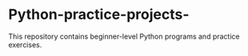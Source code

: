 # Python-practice-projects-
This repository contains beginner-level Python programs and practice exercises.
